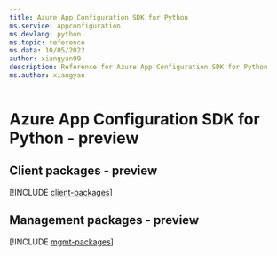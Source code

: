 ```yaml
---
title: Azure App Configuration SDK for Python
ms.service: appconfiguration
ms.devlang: python
ms.topic: reference
ms.data: 10/05/2022
author: xiangyan99
description: Reference for Azure App Configuration SDK for Python
ms.author: xiangyan
---
```

# Azure App Configuration SDK for Python - preview

## Client packages - preview
[!INCLUDE [client-packages](app-configuration-client-index.md)]
## Management packages - preview
[!INCLUDE [mgmt-packages](app-configuration-mgmt-index.md)]